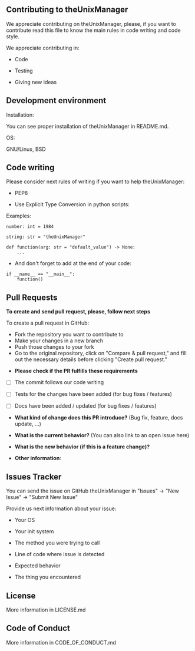 ## Contributing to theUnixManager

We appreciate contributing on theUnixManager, please, if you want to contribute read this file to know the main rules in code writing and code style.

We appreciate contributing in:

- Code

- Testing

- Giving new ideas

## Development environment

Installation:

You can see proper installation of theUnixManager in README.md.

OS: 

GNU/Linux, BSD

## Code writing

Please consider next rules of writing if you want to help theUnixManager:

- PEP8

- Use Explicit Type Conversion in python scripts:

Examples:

```python3
number: int = 1984
```

```python3
string: str = "theUnixManager"
```

```python3
def function(arg: str = "default_value") -> None:
	...
```

- And don't forget to add at the end of your code:

```python3
if __name__ == "__main__":
	function()
```

## Pull Requests

**To create and send pull request, please, follow next steps**

To create a pull request in GitHub:

- Fork the repository you want to contribute to
- Make your changes in a new branch
- Push those changes to your fork 
- Go to the original repository, click on "Compare & pull request," and fill out the necessary details before clicking "Create pull request."

* **Please check if the PR fulfills these requirements**
- [ ] The commit follows our code writing
- [ ] Tests for the changes have been added (for bug fixes / features)
- [ ] Docs have been added / updated (for bug fixes / features)


* **What kind of change does this PR introduce?** (Bug fix, feature, docs update, ...)



* **What is the current behavior?** (You can also link to an open issue here)



* **What is the new behavior (if this is a feature change)?**



* **Other information**:

## Issues Tracker

You can send the issue on GitHub theUnixManager in "Issues" -> "New Issue" -> "Submit New Issue"

Provide us next information about your issue:

- Your OS

- Your init system

- The method you were trying to call

- Line of code where issue is detected

- Expected behavior

- The thing you encountered

## License

More information in LICENSE.md

## Code of Conduct

More information in CODE_OF_CONDUCT.md
